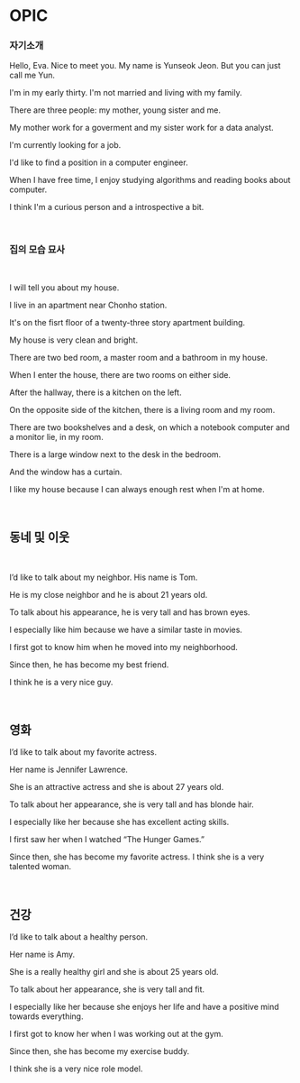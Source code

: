 # OPIC

### 자기소개

Hello, Eva. Nice to meet you. My name is Yunseok Jeon. But you can just call me Yun.

I'm in my early thirty. I'm not married and living with my family.

There are three people: my mother, young sister and me.

My mother work for a goverment and my sister work for a data analyst.

I'm currently looking for a job.

I'd like to find a position in a computer engineer.

When I have free time, I enjoy studying algorithms and reading books about computer.

I think I'm a curious person and  a introspective a bit.

<br>

### 집의 모습 묘사

<br>

I will tell you about my house.

I live in an apartment near Chonho station. 

It's on the fisrt floor of a twenty-three story apartment building.

My house is very clean and bright.

There are two bed room, a master room and a bathroom in my house.  

When I enter the house, there are two rooms on either side.  

After the hallway, there is a kitchen on the left. 

On the opposite side of the kitchen, there is a living room and my room.

There are two bookshelves and a desk, on which  a notebook computer and a monitor lie, in my room. 

There is a large window next to the desk in the  bedroom.

And the window has a curtain.

I like my house because I can always enough rest when I'm at home.

<br>

## 동네 및 이웃

<br>

I’d like to talk about my neighbor. His name is Tom. 

He is my close neighbor and he is about 21 years old. 

To talk about his appearance, he is very tall and has brown eyes. 

I especially like him because we have a similar taste in movies. 

I first got to know him when he moved into my neighborhood. 

Since then, he has become my best friend. 

I think he is a very nice guy.

<br>

## 영화

I’d like to talk about my favorite actress. 

Her name is Jennifer Lawrence. 

She is an attractive actress and she is about 27 years old. 

To talk about her appearance, she is very tall and has blonde hair. 

I especially like her because she has excellent acting skills. 

I first saw her when I watched “The Hunger Games.” 

Since then, she has become my favorite actress. I think she is a very talented woman.

<br>

## 건강

I’d like to talk about a healthy person. 

Her name is Amy. 

She is a really healthy girl and she is about 25 years old. 

To talk about her appearance, she is very tall and fit. 

I especially like her because she enjoys her life and have a positive mind towards everything. 

I first got to know her when I was working out at the gym. 

Since then, she has become my exercise buddy. 

I think she is a very nice role model.

<br>


